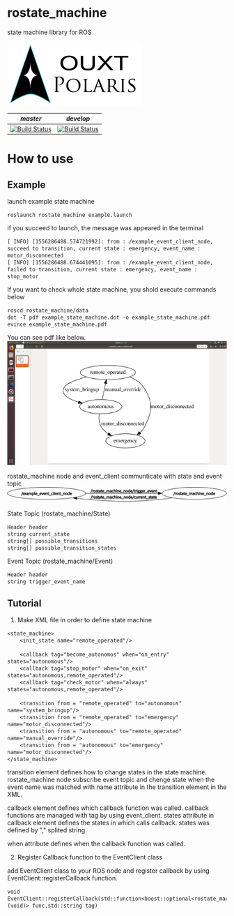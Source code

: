 # rostate_machine
state machine library for ROS

![Developed By OUXT Polaris](img/logo.png "Logo")

| *master* | *develop* |
|----------|-----------|
|[![Build Status](https://travis-ci.org/OUXT-Polaris/rostate_machine.svg?branch=master)](https://travis-ci.org/OUXT-Polaris/rostate_machine)|[![Build Status](https://travis-ci.org/OUXT-Polaris/rostate_machine.svg?branch=develop)](https://travis-ci.org/OUXT-Polaris/rostate_machine)|

# How to use

## Example  

launch example state machine  
```
roslaunch rostate_machine example.launch  
```
if you succeed to launch, the message was appeared in the terminal  
```
[ INFO] [1556286488.574721992]: from : /example_event_client_node, succeed to transition, current state : emergency, event_name : motor_disconnected
[ INFO] [1556286488.674441095]: from : /example_event_client_node, failed to transition, current state : emergency, event_name : stop_motor
```
If you want to check whole state machine, you shold execute commands below
```
roscd rostate_machine/data
dot -T pdf example_state_machine.dot -o example_state_machine.pdf
evince example_state_machine.pdf
```
You can see pdf like below.  
![Example State Machine](img/example_state_machine.png "Example State Machine")

rostate_machine node and event_client communticate with state and event topic
![Example State Machine Node](img/rosgraph.png "Example State Machine Node")

State Topic (rostate_machine/State)
```
Header header
string current_state
string[] possible_transitions
string[] possible_transition_states
```

Event Topic (rostate_machine/Event)
```
Header header
string trigger_event_name
```

## Tutorial
1. Make XML file in order to define state machine  

```
<state_machine>
    <init_state name="remote_operated"/>

    <callback tag="become_autonomos" when="on_entry" states="autonomous"/>
    <callback tag="stop_motor" when="on_exit" states="autonomous,remote_operated"/>
    <callback tag="check_motor" when="always" states="autonomous,remote_operated"/>

    <transition from = "remote_operated" to="autonomous" name="system_bringup"/>
    <transition from = "remote_operated" to="emergency" name="motor_disconnected"/>
    <transition from = "autonomous" to="remote_operated" name="manual_override"/>
    <transition from = "autonomous" to="emergency" name="motor_disconnected"/>
</state_machine>
```

transition element defines how to change states in the state machine.
rostate_machine node subscribe event topic and chenge state when the event name was matched with name attribute in the transition element in the XML.

callback element defines which callback function was called.
callback functions are managed with tag by using event_client.
states attribute in callback element defines the states in which calls callback.
states was defined by "," splited string.

when attribute defines when the callback function was called.

2. Register Callback function to the EventClient class

add EventClient class to your ROS node and register callback by using EventClient::registerCallback function.

```
void EventClient::registerCallback(std::function<boost::optional<rostate_machine::Event>(void)> func,std::string tag)
```